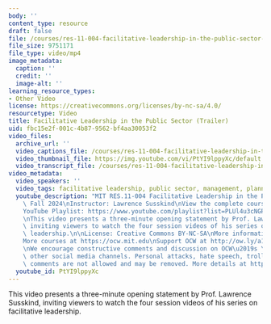 ```yaml
---
body: ''
content_type: resource
draft: false
file: /courses/res-11-004-facilitative-leadership-in-the-public-sector-fall-2024/facilitative_leadership_in_the_public_sector_trailer_v4-1080p_360p_16_9.mp4
file_size: 9751171
file_type: video/mp4
image_metadata:
  caption: ''
  credit: ''
  image-alt: ''
learning_resource_types:
- Other Video
license: https://creativecommons.org/licenses/by-nc-sa/4.0/
resourcetype: Video
title: Facilitative Leadership in the Public Sector (Trailer)
uid: fbc15e2f-001c-4b87-9562-bf4aa30053f2
video_files:
  archive_url: ''
  video_captions_file: /courses/res-11-004-facilitative-leadership-in-the-public-sector-fall-2024/1HWg-zg5zplGZcMgYK4O5DtI5TcvCzWfX_transcript.webvtt
  video_thumbnail_file: https://img.youtube.com/vi/PtYI9lppyXc/default.jpg
  video_transcript_file: /courses/res-11-004-facilitative-leadership-in-the-public-sector-fall-2024/1HWg-zg5zplGZcMgYK4O5DtI5TcvCzWfX_transcript.pdf
video_metadata:
  video_speakers: ''
  video_tags: facilitative leadership, public sector, management, planning
  youtube_description: "MIT RES.11-004 Facilitative Leadership in the Public Sector,\
    \ Fall 2024\nInstructor: Lawrence Susskind\nView the complete course: https://ocw.mit.edu/courses/res-11-004-facilitative-leadership-in-the-public-sector-fall-2024\n\
    YouTube Playlist: https://www.youtube.com/playlist?list=PLUl4u3cNGP60O02XvPeXfmDpv3Dir9q0T\n\
    \nThis video presents a three-minute opening statement by Prof. Lawrence Susskind,\
    \ inviting viewers to watch the four session videos of his series on facilitative\
    \ leadership.\n\nLicense: Creative Commons BY-NC-SA\nMore information at https://ocw.mit.edu/terms\n\
    More courses at https://ocw.mit.edu\nSupport OCW at http://ow.ly/a1If50zVRlQ\n\
    \nWe encourage constructive comments and discussion on OCW\u2019s YouTube and\
    \ other social media channels. Personal attacks, hate speech, trolling, and inappropriate\
    \ comments are not allowed and may be removed. More details at https://ocw.mit.edu/comments."
  youtube_id: PtYI9lppyXc
---
```

This video presents a three-minute opening statement by Prof. Lawrence Susskind, inviting viewers to watch the four session videos of his series on facilitative leadership.